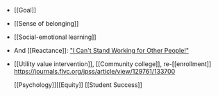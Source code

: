 - [[Goal]]
- [[Sense of belonging]]
- [[Social-emotional learning]]
- And [[Reactance]]:
  ["I Can't Stand Working for Other People!"](https://anniemurphypaul.substack.com/p/i-cant-stand-working-for-other-people)
- [[Utility value intervention]],
  [[Community college]],
  re-[[enrollment]]
  https://journals.flvc.org/jpss/article/view/129761/133700
  
  [[Psychology]][[Equity]] [[Student Success]]